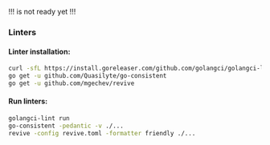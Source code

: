 !!! is not ready yet !!!

### Linters
#### Linter installation:
```sh
curl -sfL https://install.goreleaser.com/github.com/golangci/golangci-lint.sh | sh -s -- -b $GOPATH/bin v1.15.0
go get -u github.com/Quasilyte/go-consistent
go get -u github.com/mgechev/revive
```

#### Run linters:
```sh
golangci-lint run
go-consistent -pedantic -v ./...
revive -config revive.toml -formatter friendly ./...
```